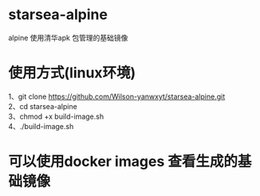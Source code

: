 # starsea-alpine
alpine 使用清华apk 包管理的基础镜像    
# 使用方式(linux环境)
1、git clone https://github.com/Wilson-yanwxyt/starsea-alpine.git    
2、cd starsea-alpine    
3、chmod +x build-image.sh    
4、./build-image.sh    
# 可以使用docker images 查看生成的基础镜像
